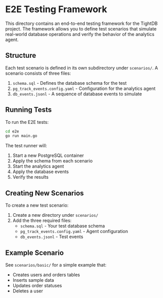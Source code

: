 # E2E Testing Framework

This directory contains an end-to-end testing framework for the TightDB project. The framework allows you to define test scenarios that simulate real-world database operations and verify the behavior of the analytics agent.

## Structure

Each test scenario is defined in its own subdirectory under `scenarios/`. A scenario consists of three files:

1. `schema.sql` - Defines the database schema for the test
2. `pg_track_events.config.yaml` - Configuration for the analytics agent
3. `db_events.jsonl` - A sequence of database events to simulate

## Running Tests

To run the E2E tests:

```bash
cd e2e
go run main.go
```

The test runner will:

1. Start a new PostgreSQL container
2. Apply the schema from each scenario
3. Start the analytics agent
4. Apply the database events
5. Verify the results

## Creating New Scenarios

To create a new test scenario:

1. Create a new directory under `scenarios/`
2. Add the three required files:
   - `schema.sql` - Your test database schema
   - `pg_track_events.config.yaml` - Agent configuration
   - `db_events.jsonl` - Test events

## Example Scenario

See `scenarios/basic/` for a simple example that:

- Creates users and orders tables
- Inserts sample data
- Updates order statuses
- Deletes a user
